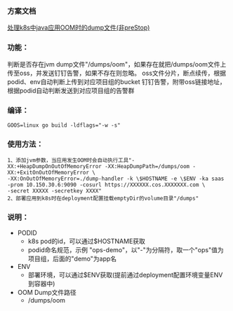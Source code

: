 ### 方案文档
[处理k8s中java应用OOM时的dump文件(非preStop)](http://www.devopser.org/articles/2020/09/17/1600339403553.html)

### 功能：

判断是否存在jvm dump文件"/dumps/oom"，如果存在就把/dumps/oom文件上传至oss，并发送钉钉告警，如果不存在则忽略。
oss文件分片，断点续传，根据podid、env自动判断上传到对应项目组的bucket
钉钉告警，附带oss链接地址，根据podid自动判断发送到对应项目组的告警群

### 编译：

```
GOOS=linux go build -ldflags="-w -s"
```

### 使用方法：

```
1、添加jvm参数，当应用发生OOM时会自动执行工具"-XX:+HeapDumpOnOutOfMemoryError -XX:HeapDumpPath=/dumps/oom -XX:+ExitOnOutOfMemoryError \ 
-XX:OnOutOfMemoryError=./dump-handler -k \$HOSTNAME -e \$ENV -ka saas -prom 10.150.30.6:9090 -cosurl https://XXXXXX.cos.XXXXXXX.com \
-secret XXXXX -secretkey XXXX"
2、部署应用到k8s时在deployment配置挂载emptyDir的volume目录"/dumps"
```

### 说明：

- PODID
  - k8s pod的id，可以通过$HOSTNAME获取
  - podid命名规范，示例 "ops-demo"，以"-"为分隔符，取一个"ops"值为项目组，后面的"demo"为app名
- ENV
  - 部署环境，可以通过$ENV获取(提前通过deployment配置环境变量ENV到容器中)
- OOM Dump文件路径
  - /dumps/oom

